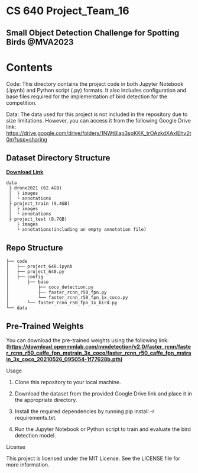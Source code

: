 # CS 640 Project_Team_16
## Small Object Detection Challenge for Spotting Birds @MVA2023

# Contents

Code: This directory contains the project code in both Jupyter Notebook (.ipynb) and Python script (.py) formats. It also includes configuration and base files required for the implementation of bird detection for the competition.

Data: The data used for this project is not included in the repository due to size limitations. However, you can access it from the following Google Drive link: https://drive.google.com/drive/folders/1NWt8lap3spKKK_trOAzkdXAxlEhv2t0m?usp=sharing

## Dataset Directory Structure
**[Download Link](https://drive.google.com/drive/folders/1NWt8lap3spKKK_trOAzkdXAxlEhv2t0m?usp=sharing)**

```
data
 ├ drone2021 (62.4GB)
 │  ├ images
 │  └ annotations
 ├ project_train (9.4GB)
 │  ├ images
 │  └ annotations
 ├ project_test (8.7GB)
    ├ images
    └ annotations(including an empty annotation file)
 ```   

## Repo Structure

```
├── code
│   ├── project_640.ipynb
│   ├── project_640.py
│   ├── config
│       ├── base
│           ├── coco_detection.py
│           ├── faster_rcnn_r50_fpn.py
│           └── faster_rcnn_r50_fpn_1x_coco.py
│       └── faster_rcnn_r50_fpn_1x_bird.py
└── data
```

## Pre-Trained Weights

You can download the pre-trained weights using the following link:
**(https://download.openmmlab.com/mmdetection/v2.0/faster_rcnn/faster_rcnn_r50_caffe_fpn_mstrain_3x_coco/faster_rcnn_r50_caffe_fpn_mstrain_3x_coco_20210526_095054-1f77628b.pth)**

Usage

1. Clone this repository to your local machine.

2. Download the dataset from the provided Google Drive link and place it in the appropriate directory.

3. Install the required dependencies by running pip install -r requirements.txt.

4. Run the Jupyter Notebook or Python script to train and evaluate the bird detection model.

License

This project is licensed under the MIT License. See the LICENSE file for more information.

